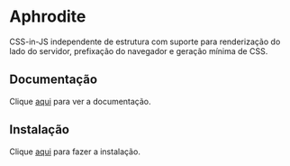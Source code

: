 # Aphrodite

CSS-in-JS independente de estrutura com suporte para renderização do lado do servidor, prefixação do navegador e geração mínima de CSS.

## Documentação

Clique [aqui](https://github.com/Khan/aphrodite) para ver a documentação.

## Instalação

Clique [aqui](https://www.npmjs.com/package/aphrodite) para fazer a instalação.
